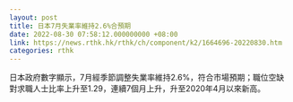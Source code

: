 ```yaml
---
layout: post
title: 日本7月失業率維持2.6%合預期
date: 2022-08-30 07:58:12.000000000 +08:00
link: https://news.rthk.hk/rthk/ch/component/k2/1664696-20220830.htm
categories: rthk
---
```


日本政府數字顯示，7月經季節調整失業率維持2.6%，符合市場預期；職位空缺對求職人士比率上升至1.29，連續7個月上升，升至2020年4月以來新高。
